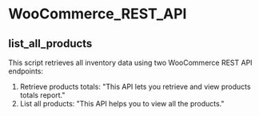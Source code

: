 # WooCommerce_REST_API
## list_all_products
This script retrieves all inventory data using two WooCommerce REST API endpoints:
1. Retrieve products totals: "This API lets you retrieve and view products totals report."
2. List all products: "This API helps you to view all the products."